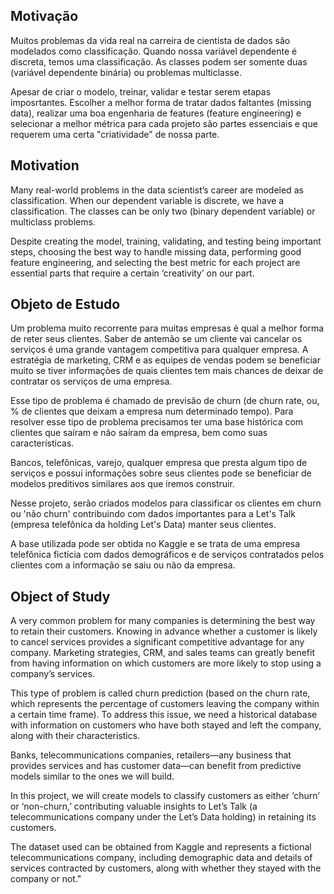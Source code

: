 ## <a>Motivação </a>

Muitos problemas da vida real na carreira de cientista de dados são modelados como classificação. Quando nossa variável dependente é discreta, temos uma classificação. As classes podem ser somente duas (variável dependente binária) ou problemas multiclasse. 

Apesar de criar o modelo, treinar, validar e testar serem etapas imposrtantes. Escolher a melhor forma de tratar dados faltantes (missing data), realizar uma boa engenharia de features (feature engineering) e selecionar a melhor métrica para cada projeto são partes essenciais e que requerem uma certa "criatividade" de nossa parte. 

## <a>Motivation </a>

Many real-world problems in the data scientist’s career are modeled as classification. When our dependent variable is discrete, we have a classification. The classes can be only two (binary dependent variable) or multiclass problems.

Despite creating the model, training, validating, and testing being important steps, choosing the best way to handle missing data, performing good feature engineering, and selecting the best metric for each project are essential parts that require a certain ‘creativity’ on our part.




## <a>Objeto de Estudo </a>
Um problema muito recorrente para muitas empresas é qual a melhor forma de reter seus clientes. Saber de antemão se um cliente vai cancelar os serviços é uma grande vantagem competitiva para qualquer empresa. A estratégia de marketing, CRM e as equipes de vendas podem se beneficiar muito se tiver informações de quais clientes tem mais chances de deixar de contratar os serviços de uma empresa.

Esse tipo de problema é chamado de previsão de churn (de churn rate, ou, % de clientes que deixam a empresa num determinado tempo). Para resolver esse tipo de problema precisamos ter uma base histórica com clientes que saíram e não saíram da empresa, bem como suas características.

Bancos, telefônicas, varejo, qualquer empresa que presta algum tipo de serviços e possui informações sobre seus clientes pode se beneficiar de modelos preditivos similares aos que iremos construir.

Nesse projeto, serão criados modelos para classificar os clientes em churn ou 'não churn' contribuindo com dados importantes para a Let's Talk (empresa telefônica da holding Let's Data) manter seus clientes. 

A base utilizada pode ser obtida no Kaggle e se trata de uma empresa telefônica fictícia com dados demográficos e de serviços contratados pelos clientes com a informação se saiu ou não da empresa.

## <a>Object of Study </a>

A very common problem for many companies is determining the best way to retain their customers. Knowing in advance whether a customer is likely to cancel services provides a significant competitive advantage for any company. Marketing strategies, CRM, and sales teams can greatly benefit from having information on which customers are more likely to stop using a company’s services.

This type of problem is called churn prediction (based on the churn rate, which represents the percentage of customers leaving the company within a certain time frame). To address this issue, we need a historical database with information on customers who have both stayed and left the company, along with their characteristics.

Banks, telecommunications companies, retailers—any business that provides services and has customer data—can benefit from predictive models similar to the ones we will build.

In this project, we will create models to classify customers as either ‘churn’ or ‘non-churn,’ contributing valuable insights to Let’s Talk (a telecommunications company under the Let’s Data holding) in retaining its customers.

The dataset used can be obtained from Kaggle and represents a fictional telecommunications company, including demographic data and details of services contracted by customers, along with whether they stayed with the company or not."
